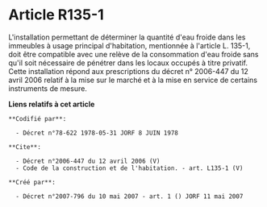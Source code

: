 # Article R135-1

L'installation permettant de déterminer la quantité d'eau froide dans les immeubles à usage principal d'habitation,
mentionnée à l'article L. 135-1, doit être compatible avec une relève de la consommation d'eau froide sans qu'il soit
nécessaire de pénétrer dans les locaux occupés à titre privatif. Cette installation répond aux prescriptions du décret n°
2006-447 du 12 avril 2006 relatif à la mise sur le marché et à la mise en service de certains instruments de mesure.

**Liens relatifs à cet article**

	**Codifié par**:

	  - Décret n°78-622 1978-05-31 JORF 8 JUIN 1978

	**Cite**:

	  - Décret n°2006-447 du 12 avril 2006 (V)
	  - Code de la construction et de l'habitation. - art. L135-1 (V)

	**Créé par**:

	  - Décret n°2007-796 du 10 mai 2007 - art. 1 () JORF 11 mai 2007
